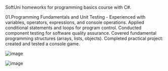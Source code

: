 SoftUni homeworks for programming basics course with C#.

01.Programming Fundamentals and Unit Testing - Experienced with variables, operators, expressions, and console operations. Applied conditional statements and loops for program control. Conducted component testing for software quality assurance. Covered fundamental programming structures (arrays, lists, objects). Completed practical project: created and tested a console game.



![image](https://github.com/user-attachments/assets/0f3a3adb-f924-4888-a348-d27a41fd94f5)

![image](https://github.com/user-attachments/assets/c8e6e118-c940-4c31-a722-1d75a0d08736)

